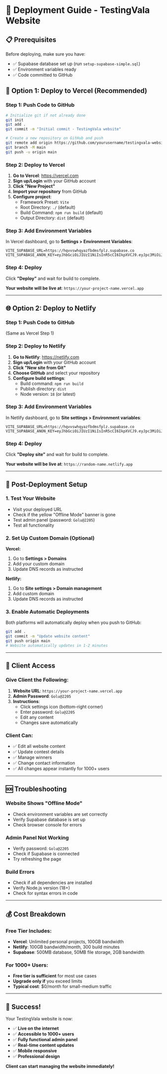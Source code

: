 # 🚀 Deployment Guide - TestingVala Website

## 📋 Prerequisites

Before deploying, make sure you have:
- ✅ Supabase database set up (run `setup-supabase-simple.sql`)
- ✅ Environment variables ready
- ✅ Code committed to GitHub

## 🎯 Option 1: Deploy to Vercel (Recommended)

### Step 1: Push Code to GitHub
```bash
# Initialize git if not already done
git init
git add .
git commit -m "Initial commit - TestingVala website"

# Create a new repository on GitHub and push
git remote add origin https://github.com/yourusername/testingvala-website.git
git branch -M main
git push -u origin main
```

### Step 2: Deploy to Vercel
1. **Go to Vercel**: https://vercel.com
2. **Sign up/Login** with your GitHub account
3. **Click "New Project"**
4. **Import your repository** from GitHub
5. **Configure project**:
   - Framework Preset: `Vite`
   - Root Directory: `./` (default)
   - Build Command: `npm run build` (default)
   - Output Directory: `dist` (default)

### Step 3: Add Environment Variables
In Vercel dashboard, go to **Settings > Environment Variables**:
```
VITE_SUPABASE_URL=https://hqvvswhqyazfbdmsfplz.supabase.co
VITE_SUPABASE_ANON_KEY=eyJhbGciOiJIUzI1NiIsInR5cCI6IkpXVCJ9.eyJpc3MiOiJzdXBhYmFzZSIsInJlZiI6ImhxdnZzd2hxeWF6ZmJkbXNmcGx6Iiwicm9sZSI6ImFub24iLCJpYXQiOjE3NTUzMzIwMTUsImV4cCI6MjA3MDkwODAxNX0.99uzuk8iHqCaC5Arv9VzZM1ky2driiZ8zBYDhuz2TNI
```

### Step 4: Deploy
Click **"Deploy"** and wait for build to complete.

**Your website will be live at**: `https://your-project-name.vercel.app`

---

## 🌐 Option 2: Deploy to Netlify

### Step 1: Push Code to GitHub
(Same as Vercel Step 1)

### Step 2: Deploy to Netlify
1. **Go to Netlify**: https://netlify.com
2. **Sign up/Login** with your GitHub account
3. **Click "New site from Git"**
4. **Choose GitHub** and select your repository
5. **Configure build settings**:
   - Build command: `npm run build`
   - Publish directory: `dist`
   - Node version: `18` (or latest)

### Step 3: Add Environment Variables
In Netlify dashboard, go to **Site settings > Environment variables**:
```
VITE_SUPABASE_URL=https://hqvvswhqyazfbdmsfplz.supabase.co
VITE_SUPABASE_ANON_KEY=eyJhbGciOiJIUzI1NiIsInR5cCI6IkpXVCJ9.eyJpc3MiOiJzdXBhYmFzZSIsInJlZiI6ImhxdnZzd2hxeWF6ZmJkbXNmcGx6Iiwicm9sZSI6ImFub24iLCJpYXQiOjE3NTUzMzIwMTUsImV4cCI6MjA3MDkwODAxNX0.99uzuk8iHqCaC5Arv9VzZM1ky2driiZ8zBYDhuz2TNI
```

### Step 4: Deploy
Click **"Deploy site"** and wait for build to complete.

**Your website will be live at**: `https://random-name.netlify.app`

---

## 🔧 Post-Deployment Setup

### 1. Test Your Website
- Visit your deployed URL
- Check if the yellow "Offline Mode" banner is gone
- Test admin panel (password: `Golu@2205`)
- Test all functionality

### 2. Set Up Custom Domain (Optional)
**Vercel:**
1. Go to **Settings > Domains**
2. Add your custom domain
3. Update DNS records as instructed

**Netlify:**
1. Go to **Site settings > Domain management**
2. Add custom domain
3. Update DNS records as instructed

### 3. Enable Automatic Deployments
Both platforms will automatically deploy when you push to GitHub:
```bash
git add .
git commit -m "Update website content"
git push origin main
# Website automatically updates in 1-2 minutes
```

---

## 📱 Client Access

### Give Client the Following:
1. **Website URL**: `https://your-project-name.vercel.app`
2. **Admin Password**: `Golu@2205`
3. **Instructions**:
   - Click settings icon (bottom-right corner)
   - Enter password: `Golu@2205`
   - Edit any content
   - Changes save automatically

### Client Can:
- ✅ Edit all website content
- ✅ Update contest details
- ✅ Manage winners
- ✅ Change contact information
- ✅ All changes appear instantly for 1000+ users

---

## 🆘 Troubleshooting

### Website Shows "Offline Mode"
- Check environment variables are set correctly
- Verify Supabase database is set up
- Check browser console for errors

### Admin Panel Not Working
- Verify password: `Golu@2205`
- Check if Supabase is connected
- Try refreshing the page

### Build Errors
- Check if all dependencies are installed
- Verify Node.js version (18+)
- Check for syntax errors in code

---

## 💰 Cost Breakdown

### Free Tier Includes:
- **Vercel**: Unlimited personal projects, 100GB bandwidth
- **Netlify**: 100GB bandwidth/month, 300 build minutes
- **Supabase**: 500MB database, 50MB file storage, 2GB bandwidth

### For 1000+ Users:
- **Free tier is sufficient** for most use cases
- **Upgrade only if** you exceed limits
- **Typical cost**: $0/month for small-medium traffic

---

## 🎉 Success!

Your TestingVala website is now:
- ✅ **Live on the internet**
- ✅ **Accessible to 1000+ users**
- ✅ **Fully functional admin panel**
- ✅ **Real-time content updates**
- ✅ **Mobile responsive**
- ✅ **Professional design**

**Client can start managing the website immediately!**
